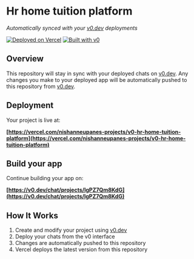# Hr home tuition platform

*Automatically synced with your [v0.dev](https://v0.dev) deployments*

[![Deployed on Vercel](https://img.shields.io/badge/Deployed%20on-Vercel-black?style=for-the-badge&logo=vercel)](https://vercel.com/nishanneupanes-projects/v0-hr-home-tuition-platform)
[![Built with v0](https://img.shields.io/badge/Built%20with-v0.dev-black?style=for-the-badge)](https://v0.dev/chat/projects/lgPZ7Qm8KdG)

## Overview

This repository will stay in sync with your deployed chats on [v0.dev](https://v0.dev).
Any changes you make to your deployed app will be automatically pushed to this repository from [v0.dev](https://v0.dev).

## Deployment

Your project is live at:

**[https://vercel.com/nishanneupanes-projects/v0-hr-home-tuition-platform](https://vercel.com/nishanneupanes-projects/v0-hr-home-tuition-platform)**

## Build your app

Continue building your app on:

**[https://v0.dev/chat/projects/lgPZ7Qm8KdG](https://v0.dev/chat/projects/lgPZ7Qm8KdG)**

## How It Works

1. Create and modify your project using [v0.dev](https://v0.dev)
2. Deploy your chats from the v0 interface
3. Changes are automatically pushed to this repository
4. Vercel deploys the latest version from this repository
